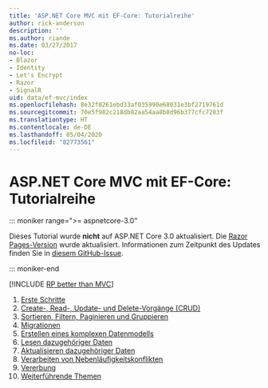 ```yaml
---
title: 'ASP.NET Core MVC mit EF-Core: Tutorialreihe'
author: rick-anderson
description: ''
ms.author: riande
ms.date: 03/27/2017
no-loc:
- Blazor
- Identity
- Let's Encrypt
- Razor
- SignalR
uid: data/ef-mvc/index
ms.openlocfilehash: 8e32f8261ebd33af035990e68031e3bf2719761d
ms.sourcegitcommit: 70e5f982c218db82aa54aa8b8d96b377cfc7283f
ms.translationtype: HT
ms.contentlocale: de-DE
ms.lasthandoff: 05/04/2020
ms.locfileid: "82773561"
---
```

# <a name="aspnet-core-mvc-with-ef-core---tutorial-series"></a>ASP.NET Core MVC mit EF-Core: Tutorialreihe

::: moniker range=">= aspnetcore-3.0"

Dieses Tutorial wurde **nicht** auf ASP.NET Core 3.0 aktualisiert. Die [Razor Pages-Version](xref:data/ef-rp/intro) wurde aktualisiert. Informationen zum Zeitpunkt des Updates finden Sie in [diesem GitHub-Issue](https://github.com/dotnet/AspNetCore.Docs/issues/13920).

::: moniker-end

[!INCLUDE [RP better than MVC](../../includes/RP-EF/rp-over-mvc.md)]

1. [Erste Schritte](xref:data/ef-mvc/intro)
1. [Create-, Read-, Update- und Delete-Vorgänge (CRUD)](xref:data/ef-mvc/crud)
1. [Sortieren, Filtern, Paginieren und Gruppieren](xref:data/ef-mvc/sort-filter-page)
1. [Migrationen](xref:data/ef-mvc/migrations)
1. [Erstellen eines komplexen Datenmodells](xref:data/ef-mvc/complex-data-model)
1. [Lesen dazugehöriger Daten](xref:data/ef-mvc/read-related-data)
1. [Aktualisieren dazugehöriger Daten](xref:data/ef-mvc/update-related-data)
1. [Verarbeiten von Nebenläufigkeitskonflikten](xref:data/ef-mvc/concurrency)
1. [Vererbung](xref:data/ef-mvc/inheritance)
1. [Weiterführende Themen](xref:data/ef-mvc/advanced)
